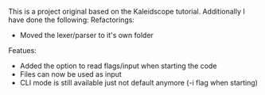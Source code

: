 This is a project original based on the Kaleidscope tutorial.
Additionally I have done the following:
Refactorings:
- Moved the lexer/parser to it's own folder


Featues:
- Added the option to read flags/input when starting the code
- Files can now be used as input
- CLI mode is still available just not default anymore (-i flag when starting)
